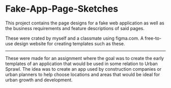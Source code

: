 # Fake-App-Page-Sketches

This project contains the page designs for a fake web application as well as the business requirements and feature descriptions of said pages.

These were crated by myself and a classmate using figma.com. A free-to-use design website for creating templates such as these. 

------------------------------------------------------------------------

These were made for an assignment where the goal was to create the early templates of an application that would be used in some relation to Urban Sprawl.
The idea was to create an app used by construction companies or urban planners to help choose locations and areas that would be ideal for urban growth and development.
